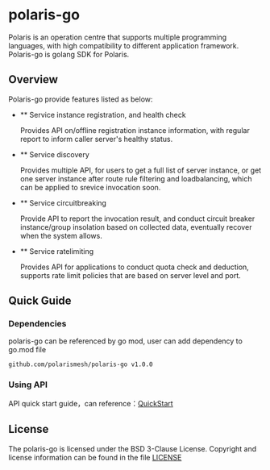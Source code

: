 polaris-go
========================================
Polaris is an operation centre that supports multiple programming languages, with high compatibility to different
application framework. Polaris-go is golang SDK for Polaris.

## Overview

Polaris-go provide features listed as below:

* ** Service instance registration, and health check

  Provides API on/offline registration instance information, with regular report to inform caller server's healthy
  status.

* ** Service discovery

  Provides multiple API, for users to get a full list of server instance, or get one server instance after route rule
  filtering and loadbalancing, which can be applied to srevice invocation soon.

* ** Service circuitbreaking

  Provide API to report the invocation result, and conduct circuit breaker instance/group insolation based on collected
  data, eventually recover when the system allows.

* ** Service ratelimiting

  Provides API for applications to conduct quota check and deduction, supports rate limit policies that are based on
  server level and port.

## Quick Guide

### Dependencies

polaris-go can be referenced by go mod, user can add dependency to go.mod file

```
github.com/polarismesh/polaris-go v1.0.0
```

### Using API

API quick start guide，can reference：[QuickStart](sample/quickstart)

## License

The polaris-go is licensed under the BSD 3-Clause License. Copyright and license information can be found in the
file [LICENSE](LICENSE)